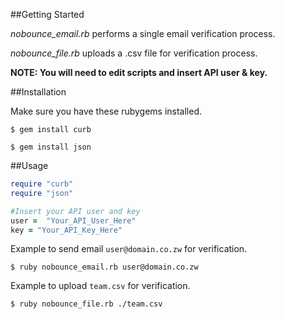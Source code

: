 ##Getting Started

*nobounce_email.rb* performs a single email verification process.

*nobounce_file.rb* uploads a .csv file for verification process.

**NOTE: You will need to edit scripts and insert API user & key.**

##Installation

Make sure you have these rubygems installed.

`$ gem install curb`

`$ gem install json `


##Usage

```ruby
require "curb"
require "json"

#Insert your API user and key
user =  "Your_API_User_Here"
key = "Your_API_Key_Here"
```


Example to send email `user@domain.co.zw` for verification.

`$ ruby nobounce_email.rb user@domain.co.zw`

Example to upload `team.csv` for verification.

`$ ruby nobounce_file.rb ./team.csv`
